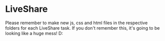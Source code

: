 # LiveShare
 
Please remember to make new js, css and html files in the respective folders for each LiveShare task.
If you don't remember this, it's going to be looking like a huge mess! D: